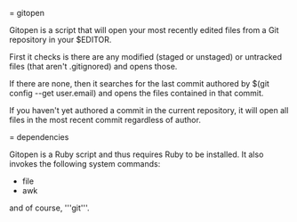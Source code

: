 = gitopen

Gitopen is a script that will open your most recently edited files from a Git repository in your \$EDITOR.

First it checks is there are any modified (staged or unstaged) or untracked files (that aren't .gitignored) and opens those.

If there are none, then it searches for the last commit authored by $(git config --get user.email) and opens the files contained in that commit.

If you haven't yet authored a commit in the current repository, it will open all files in the most recent commit regardless of author.

= dependencies

Gitopen is a Ruby script and thus requires Ruby to be installed.  It also invokes the following system commands:

- file
- awk

and of course, '''git'''.
